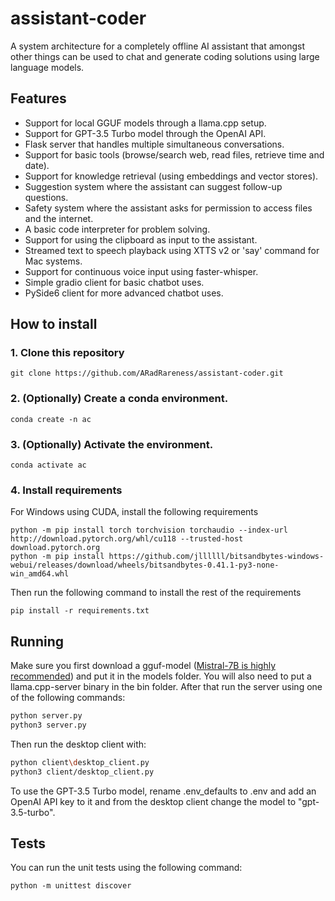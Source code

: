 # assistant-coder

A system architecture for a completely offline AI assistant that amongst other things can be used to chat and generate coding solutions using large language models.

## Features
* Support for local GGUF models through a llama.cpp setup.
* Support for GPT-3.5 Turbo model through the OpenAI API.
* Flask server that handles multiple simultaneous conversations.
* Support for basic tools (browse/search web, read files, retrieve time and date).
* Support for knowledge retrieval (using embeddings and vector stores).
* Suggestion system where the assistant can suggest follow-up questions.
* Safety system where the assistant asks for permission to access files and the internet.
* A basic code interpreter for problem solving.
* Support for using the clipboard as input to the assistant.
* Streamed text to speech playback using XTTS v2 or 'say' command for Mac systems.
* Support for continuous voice input using faster-whisper.
* Simple gradio client for basic chatbot uses.
* PySide6 client for more advanced chatbot uses.

## How to install

### 1. Clone this repository
```
git clone https://github.com/ARadRareness/assistant-coder.git
```

### 2. (Optionally) Create a conda environment.
```
conda create -n ac
```

### 3. (Optionally) Activate the environment.
```
conda activate ac
```

### 4. Install requirements
For Windows using CUDA, install the following requirements
```
python -m pip install torch torchvision torchaudio --index-url http://download.pytorch.org/whl/cu118 --trusted-host download.pytorch.org
python -m pip install https://github.com/jllllll/bitsandbytes-windows-webui/releases/download/wheels/bitsandbytes-0.41.1-py3-none-win_amd64.whl
```

Then run the following command to install the rest of the requirements
```
pip install -r requirements.txt
```


## Running

Make sure you first download a gguf-model ([Mistral-7B is highly recommended](https://huggingface.co/TheBloke/Mistral-7B-Instruct-v0.2-GGUF)) and put it in the models folder. You will also need to put a llama.cpp-server binary in the bin folder. After that run the server using one of the following commands:

```bash
python server.py
python3 server.py
```

Then run the desktop client with:

```bash
python client\desktop_client.py
python3 client/desktop_client.py
```

To use the GPT-3.5 Turbo model, rename .env_defaults to .env and add an OpenAI API key to it and from the desktop client change the model to "gpt-3.5-turbo".

## Tests

You can run the unit tests using the following command:
```
python -m unittest discover
```